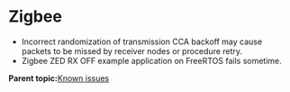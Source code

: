 # Zigbee 
-   Incorrect randomization of transmission CCA backoff may cause packets to be missed by receiver nodes or procedure retry.
-   Zigbee ZED RX OFF example application on FreeRTOS fails sometime.

**Parent topic:**[Known issues](../topics/known_issues.md)